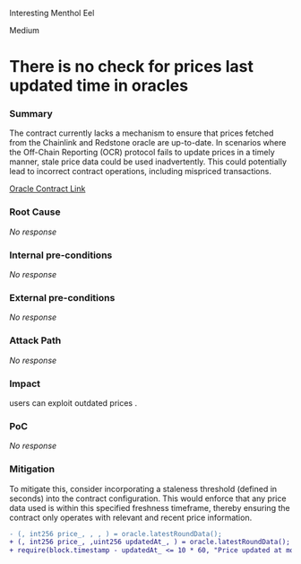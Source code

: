 Interesting Menthol Eel

Medium

# There is no check for prices last updated time in oracles

### Summary

The contract currently lacks a mechanism to ensure that prices fetched from the Chainlink and Redstone oracle are up-to-date. In scenarios where the Off-Chain Reporting (OCR) protocol fails to update prices in a timely manner, stale price data could be used inadvertently. This could potentially lead to incorrect contract operations, including mispriced transactions.

[Oracle Contract Link](https://github.com/sherlock-audit/2024-11-autonomint/blob/main/Blockchain/Blockchian/contracts/oracles/MasterPriceOracle.sol#L17)

### Root Cause

_No response_

### Internal pre-conditions

_No response_

### External pre-conditions

_No response_

### Attack Path

_No response_

### Impact

users can exploit outdated prices .

### PoC

_No response_

### Mitigation

To mitigate this, consider incorporating a staleness threshold (defined in seconds) into the contract configuration. This would enforce that any price data used is within this specified freshness timeframe, thereby ensuring the contract only operates with relevant and recent price information.

 ```diff
 - (, int256 price_, , , ) = oracle.latestRoundData();
 + (, int256 price_, ,uint256 updatedAt_, ) = oracle.latestRoundData();
 + require(block.timestamp - updatedAt_ <= 10 * 60, "Price updated at more than threshold")  // 10 mins for example
 ```